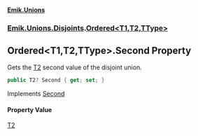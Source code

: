 #### [Emik.Unions](index.md 'index')
### [Emik.Unions.Disjoints](Emik.Unions.Disjoints.md 'Emik.Unions.Disjoints').[Ordered&lt;T1,T2,TType&gt;](Ordered{T1,T2,TType}.md 'Emik.Unions.Disjoints.Ordered<T1,T2,TType>')

## Ordered<T1,T2,TType>.Second Property

Gets the [T2](Ordered{T1,T2,TType}.md#Emik.Unions.Disjoints.Ordered_T1,T2,TType_.T2 'Emik.Unions.Disjoints.Ordered<T1,T2,TType>.T2') second value of the disjoint union.

```csharp
public T2? Second { get; set; }
```

Implements [Second](IEither{T1,T2}.Second.md 'Emik.Unions.Disjoints.IEither<T1,T2>.Second')

#### Property Value
[T2](Ordered{T1,T2,TType}.md#Emik.Unions.Disjoints.Ordered_T1,T2,TType_.T2 'Emik.Unions.Disjoints.Ordered<T1,T2,TType>.T2')